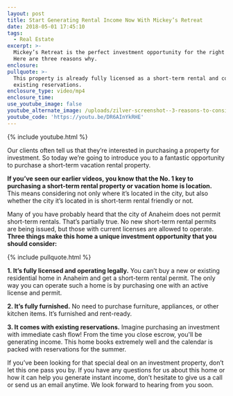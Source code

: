 ```yaml
---
layout: post
title: Start Generating Rental Income Now With Mickey’s Retreat
date: 2018-05-01 17:45:10
tags:
  - Real Estate
excerpt: >-
  Mickey’s Retreat is the perfect investment opportunity for the right buyer.
  Here are three reasons why.
enclosure:
pullquote: >-
  This property is already fully licensed as a short-term rental and comes with
  existing reservations.
enclosure_type: video/mp4
enclosure_time:
use_youtube_image: false
youtube_alternate_image: /uploads/zilver-screenshot--3-reasons-to-consider-mickey-s-retreat-youtube.jpg
youtube_code: 'https://youtu.be/DR6AInYkRHE'
---
```


{% include youtube.html %}

Our clients often tell us that they’re interested in purchasing a property for investment. So today we’re going to introduce you to a fantastic opportunity to purchase a short-term vacation rental property.

**If you’ve seen our earlier videos, you know that the No. 1 key to purchasing a short-term rental property or vacation home is location.** This means considering not only where it’s located in the city, but also whether the city it’s located in is short-term rental friendly or not.&nbsp;

Many of you have probably heard that the city of Anaheim does not permit short-term rentals. That’s partially true. No new short-term rental permits are being issued, but those with current licenses are allowed to operate. **Three things make this home a unique investment opportunity that you should consider:**

{% include pullquote.html %}

**1. It’s fully licensed and operating legally.** You can’t buy a new or existing residential home in Anaheim and get a short-term rental permit. The only way you can operate such a home is by purchasing one with an active license and permit.&nbsp;

**2. It’s fully furnished.** No need to purchase furniture, appliances, or other kitchen items. It’s furnished and rent-ready.

**3. It comes with existing reservations.** Imagine purchasing an investment with immediate cash flow! From the time you close escrow, you'll be generating income. This home books extremely well and the calendar is packed with reservations for the summer.

If you’ve been looking for that special deal on an investment property, don’t let this one pass you by. If you have any questions for us about this home or how it can help you generate instant income, don’t hesitate to give us a call or send us an email anytime. We look forward to hearing from you soon.<br>&nbsp;